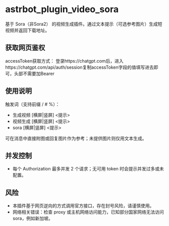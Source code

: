 # astrbot_plugin_video_sora

基于 Sora（非Sora2） 的视频生成插件。通过文本提示（可选参考图片）生成短视频并返回下载地址。

## 获取网页鉴权
accessToken获取方式：
登录https://chatgpt.com后，进入https://chatgpt.com/api/auth/session复制accessToken字段的值填写进去即可，头部不需要加Bearer 

## 使用说明
触发词（支持前缀 / # %）：
- 生成视频 [横屏|竖屏] <提示>
- 视频生成 [横屏|竖屏] <提示>
- sora [横屏|竖屏] <提示>

可在消息中直接附图或回复图片作为参考；未提供图片则仅用文本生成。

## 并发控制
- 每个 Authorization 最多并发 2 个请求；无可用 token 时会提示并发过多或未配置。

## 风险
- 本插件基于网页逆向的方式调用官方接口，存在封号风险，请谨慎使用。
- 网络相关错误：检查 proxy 或主机网络访问能力，已知部分国家网络无法访问sora，例如新加坡。